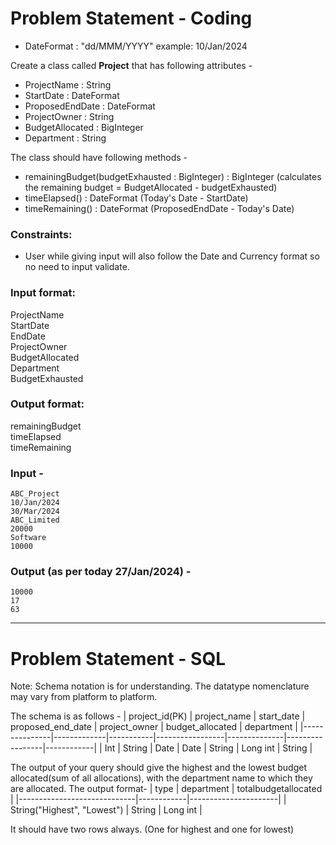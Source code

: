 # Problem Statement - Coding

- DateFormat : "dd/MMM/YYYY" example: 10/Jan/2024

Create a class called **Project** that has following attributes -
- ProjectName : String
- StartDate : DateFormat
- ProposedEndDate : DateFormat
- ProjectOwner : String
- BudgetAllocated : BigInteger
- Department : String

The class should have following methods -
- remainingBudget(budgetExhausted : BigInteger) : BigInteger (calculates the remaining budget = BudgetAllocated - budgetExhausted)
- timeElapsed() : DateFormat (Today's Date - StartDate)
- timeRemaining() : DateFormat (ProposedEndDate - Today's Date)

### Constraints:
- User while giving input will also follow the Date and Currency format so no need to input validate.

### Input format:  
ProjectName  
StartDate  
EndDate  
ProjectOwner  
BudgetAllocated  
Department  
BudgetExhausted  

### Output format:  
remainingBudget  
timeElapsed  
timeRemaining  

### Input - 
```
ABC_Project
10/Jan/2024
30/Mar/2024
ABC_Limited
20000
Software
10000
```
### Output (as per today 27/Jan/2024) - 
```
10000
17
63
```

---

# Problem Statement - SQL

Note: Schema notation is for understanding. The datatype nomenclature may vary from platform to platform.

The schema is as follows - 
| project_id(PK) | project_name | start_date | proposed_end_date | project_owner | budget_allocated | department |
|---------------|-------------|-----------|-----------------|--------------|-----------------|------------|
| Int           | String      | Date      | Date            | String       | Long int        | String     |

The output of your query should give the highest and the lowest budget allocated(sum of all allocations), with the department name to which they are allocated. The output format-
| type                        | department | totalbudgetallocated |
|-----------------------------|------------|----------------------|
| String("Highest", "Lowest") | String     | Long int             |

It should have two rows always. (One for highest and one for lowest)
